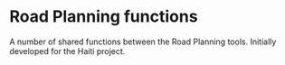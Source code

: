 # Road Planning functions
A number of shared functions between the Road Planning tools. Initially developed for the Haiti project.
